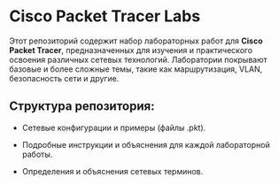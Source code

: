 # Cisco Packet Tracer Labs

Этот репозиторий содержит набор лабораторных работ для **Cisco Packet Tracer**, предназначенных для изучения и практического освоения различных сетевых технологий. Лаборатории покрывают базовые и более сложные темы, такие как маршрутизация, VLAN, безопасность сети и другие.

## Структура репозитория:

- Сетевые конфигурации и примеры (файлы .pkt).

- Подробные инструкции и объяснения для каждой лабораторной работы.

- Определения и объяснения сетевых терминов.
